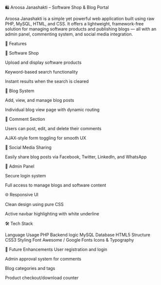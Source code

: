 🛍️ Aroosa Janashakti – Software Shop & Blog Portal

Aroosa Janashakti is a simple yet powerful web application built using raw PHP, MySQL, HTML, and CSS. It offers a lightweight, framework-free solution for managing software products and publishing blogs — all with an admin panel, commenting system, and social media integration.

🚀 Features

🛒 Software Shop

Upload and display software products

Keyword-based search functionality

Instant results when the search is cleared

📰 Blog System

Add, view, and manage blog posts

Individual blog view page with dynamic routing

💬 Comment Section

Users can post, edit, and delete their comments

AJAX-style form toggling for smooth UX

📢 Social Media Sharing

Easily share blog posts via Facebook, Twitter, LinkedIn, and WhatsApp

🔐 Admin Panel

Secure login system

Full access to manage blogs and software content

🌐 Responsive UI

Clean design using pure CSS

Active navbar highlighting with white underline

🛠️ Tech Stack

Language	Usage
PHP	Backend logic
MySQL	Database
HTML5	Structure
CSS3	Styling
Font Awesome / Google Fonts	Icons & Typography


🚧 Future Enhancements
User registration and login

Admin approval system for comments

Blog categories and tags

Product checkout/download counter
